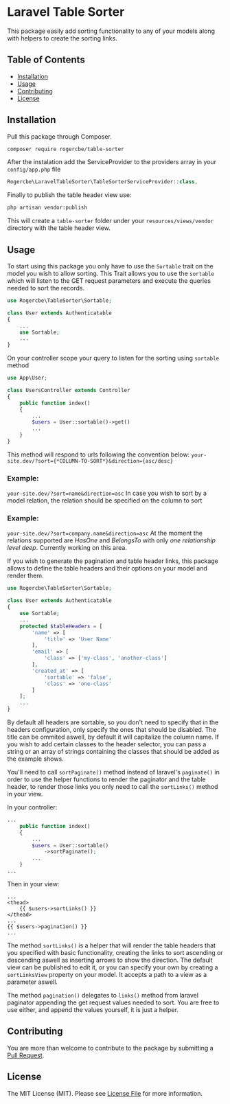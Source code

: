 # Laravel Table Sorter
This package easily add sorting functionality to any of your models along with helpers to create the sorting links.

## Table of Contents
- [Installation](#installation)
- [Usage](#usage)
- [Contributing](#contributing)
- [License](#license)

## Installation
Pull this package through Composer.
```sh
composer require rogercbe/table-sorter
```
After the instalation add the ServiceProvider to the providers array in your `config/app.php` file 
```php
Rogercbe\LaravelTableSorter\TableSorterServiceProvider::class,
```
Finally to publish the table header view use:
```sh
php artisan vendor:publish
```
This will create a `table-sorter` folder under your `resources/views/vendor` directory with the table header view.

## Usage
To start using this package you only have to use the `Sortable` trait on the model you wish to allow sorting. This Trait allows you to use the `sortable` which will listen to the GET request parameters and execute the queries needed to sort the records.
```php
use Rogercbe\TableSorter\Sortable;

class User extends Authenticatable
{
	...
	use Sortable;
	...
}
```
On your controller scope your query to listen for the sorting using `sortable` method
```php
use App\User;

class UsersController extends Controller
{
	public function index()
    {
    	...
        $users = User::sortable()->get()
        ...
    }
}
```
This method will respond to urls following the convention below:
`your-site.dev/?sort={*COLUMN-TO-SORT*}&direction={asc/desc}`
### Example:
`your-site.dev/?sort=name&direction=asc`
In case you wish to sort by a model relation, the relation should be specified on the column to sort
### Example:
``your-site.dev/?sort=company.name&direction=asc``
At the moment the relations supported are *HasOne* and *BelongsTo* with only *one relationship level deep*. Currently working on this area.

If you wish to generate the pagination and table header links, this package allows to define the table headers and their options on your model and render them.
```php
use Rogercbe\TableSorter\Sortable;

class User extends Authenticatable
{
    use Sortable;
    ...
    protected $tableHeaders = [
        'name' => [
        	'title' => 'User Name'
        ],
        'email' => [
        	'class' => ['my-class', 'another-class']
        ],
        'created_at' => [
			'sortable' => 'false',
			'class' => 'one-class'
        ]
    ];
    ...
}
```
By default all headers are sortable, so you don't need to specify that in the headers configuration, only specify the ones that should be disabled. The title can be ommited aswell, by default it will capitalize the column name. If you wish to add certain classes to the header selector, you can pass a string or an array of strings containing the classes that should be added as the example shows.

You'll need to call `sortPaginate()` method instead of laravel's `paginate()` in order to use the helper functions to render the paginator and the table header, to render those links you only need to call the `sortLinks()` method in your view.

In your controller:
```php
...
	public function index()
    {
    	...
        $users = User::sortable()
            ->sortPaginate();
        ...
    }
...
```
Then in your view:
```blade
...
<thead>
    {{ $users->sortLinks() }}
</thead>
...
{{ $users->pagination() }}
...
```
The method `sortLinks()` is a helper that will render the table headers that you specified with basic functionality, creating the links to sort ascending or descending aswell as inserting arrows to show the direction. The default view can be published to edit it, or you can specify your own by creating a `sortLinksView` property on your model. It accepts a path to a view as a parameter aswell.

The method `pagination()` delegates to `links()` method from laravel paginator appending the get request values needed to sort. You are free to use either, and append the values yourself, it is just a helper.

## Contributing
You are more than welcome to contribute to the package by submitting a [Pull Request](https://github.com/rogercbe/LaravelTableSorter/pulls).

## License
The MIT License (MIT). Please see [License File](https://github.com/rogercbe/LaravelTableSorter/blob/master/License) for more information.
